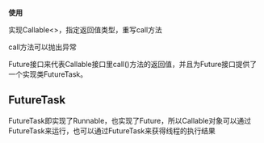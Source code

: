 

**使用**

实现Callable<>，指定返回值类型，重写call方法

call方法可以抛出异常



Future接口来代表Callable接口里call()方法的返回值，并且为Future接口提供了一个实现类FutureTask。



## FutureTask

FutureTask即实现了Runnable，也实现了Future，所以Callable对象可以通过FutureTask来运行，也可以通过FutureTask来获得线程的执行结果